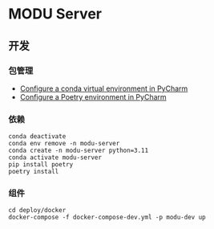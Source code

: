 # MODU Server

## 开发

### 包管理

- [Configure a conda virtual environment in PyCharm](https://www.jetbrains.com/help/pycharm/conda-support-creating-conda-virtual-environment.html)
- [Configure a Poetry environment in PyCharm](https://www.jetbrains.com/help/pycharm/poetry.html)

### 依赖
```shell
conda deactivate
conda env remove -n modu-server
conda create -n modu-server python=3.11
conda activate modu-server
pip install poetry
poetry install
```

### 组件
```shell
cd deploy/docker
docker-compose -f docker-compose-dev.yml -p modu-dev up
```